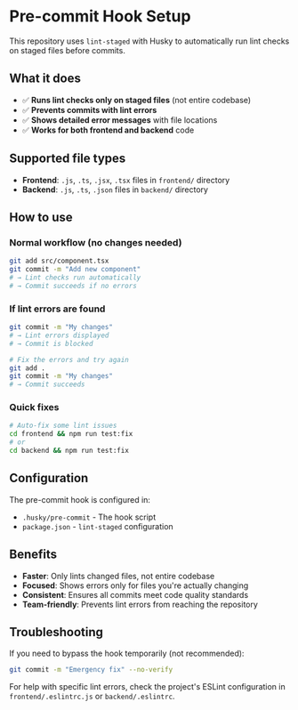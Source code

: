 # Pre-commit Hook Setup

This repository uses `lint-staged` with Husky to automatically run lint checks on staged files before commits.

## What it does

- ✅ **Runs lint checks only on staged files** (not entire codebase)
- ✅ **Prevents commits with lint errors**
- ✅ **Shows detailed error messages** with file locations
- ✅ **Works for both frontend and backend** code

## Supported file types

- **Frontend**: `.js`, `.ts`, `.jsx`, `.tsx` files in `frontend/` directory
- **Backend**: `.js`, `.ts`, `.json` files in `backend/` directory

## How to use

### Normal workflow (no changes needed)

```bash
git add src/component.tsx
git commit -m "Add new component"
# → Lint checks run automatically
# → Commit succeeds if no errors
```

### If lint errors are found

```bash
git commit -m "My changes"
# → Lint errors displayed
# → Commit is blocked

# Fix the errors and try again
git add .
git commit -m "My changes"
# → Commit succeeds
```

### Quick fixes

```bash
# Auto-fix some lint issues
cd frontend && npm run test:fix
# or
cd backend && npm run test:fix
```

## Configuration

The pre-commit hook is configured in:

- `.husky/pre-commit` - The hook script
- `package.json` - `lint-staged` configuration

## Benefits

- **Faster**: Only lints changed files, not entire codebase
- **Focused**: Shows errors only for files you're actually changing
- **Consistent**: Ensures all commits meet code quality standards
- **Team-friendly**: Prevents lint errors from reaching the repository

## Troubleshooting

If you need to bypass the hook temporarily (not recommended):

```bash
git commit -m "Emergency fix" --no-verify
```

For help with specific lint errors, check the project's ESLint configuration in `frontend/.eslintrc.js` or `backend/.eslintrc`.

